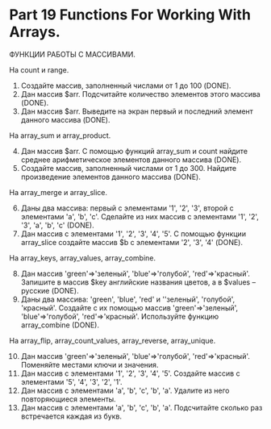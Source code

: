 ﻿# Part 19 Functions For Working With Arrays.

 ФУНКЦИИ РАБОТЫ С МАССИВАМИ.

 На count и range.

1. Создайте массив, заполненный числами от 1 до 100 (DONE).
2. Дан массив $arr. Подсчитайте количество элементов этого массива (DONE).
3. Дан массив $arr. Выведите на экран первый и последний элемент данного массива (DONE).

На array_sum и array_product.

4. Дан массив $arr. С помощью функций array_sum и count найдите среднее арифметическое элементов данного массива (DONE).
5. Создайте массив, заполненный числами от 1 до 300. Найдите произведение элементов данного массива (DONE).

На array_merge и array_slice.

6. Даны два массива: первый с элементами '1', '2', '3', второй с элементами 'a', 'b', 'c'. Сделайте из них массив с элементами '1', '2', '3', 'a', 'b', 'c' (DONE).
7. Дан массив с элементами '1', '2', '3', '4', '5'. С помощью функции array_slice создайте массив $b с элементами '2', '3', '4' (DONE).

На array_keys, array_values, array_combine.

8. Дан массив 'green'=>'зеленый', 'blue'=>'голубой', 'red'=>'красный'. Запишите в массив $key английские названия цветов, а в $values – русские (DONE).
9. Даны два массива: 'green', 'blue', 'red' и ''зеленый', 'голубой', 'красный'. Создайте с их помощью массив 'green'=>'зеленый', 'blue'=>'голубой', 'red'=>'красный'. Используйте функцию array_combine (DONE).

На array_flip, array_count_values, array_reverse, array_unique.

10. Дан массив 'green'=>'зеленый', 'blue'=>'голубой', 'red'=>'красный'. Поменяйте местами ключи и значения.
11. Дан массив с элементами '1', '2', '3', '4', '5'. Создайте массив с элементами '5', '4', '3', '2', '1'.
12. Дан массив с элементами 'a', 'b', 'c', 'b', 'a'. Удалите из него повторяющиеся элементы.
13. Дан массив с элементами 'a', 'b', 'c', 'b', 'a'. Подсчитайте сколько раз встречается каждая из букв.
